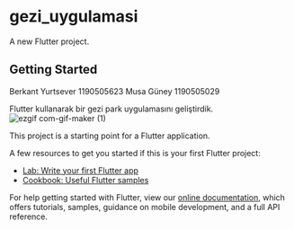 # gezi_uygulamasi

A new Flutter project.

## Getting Started

Berkant Yurtsever 1190505623
Musa Güney        1190505029

Flutter kullanarak bir gezi park uygulamasını geliştirdik.
![ezgif com-gif-maker (1)](https://user-images.githubusercontent.com/97352514/172863120-00543e2d-6da2-4435-b084-ab5e705a1015.gif)






This project is a starting point for a Flutter application.

A few resources to get you started if this is your first Flutter project:

- [Lab: Write your first Flutter app](https://flutter.dev/docs/get-started/codelab)
- [Cookbook: Useful Flutter samples](https://flutter.dev/docs/cookbook)

For help getting started with Flutter, view our
[online documentation](https://flutter.dev/docs), which offers tutorials,
samples, guidance on mobile development, and a full API reference.

